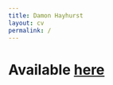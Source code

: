 ```yaml
---
title: Damon Hayhurst
layout: cv
permalink: /
---
```


# Available [here](https://damonhayhurst.github.io/cv/)